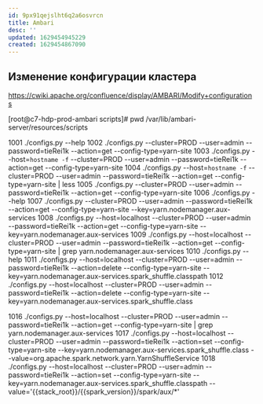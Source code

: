 ```yaml
---
id: 9px91qejslht6q2a6osvrcn
title: Ambari
desc: ''
updated: 1629454945229
created: 1629454867090
---
```


## Изменение конфигурации кластера

https://cwiki.apache.org/confluence/display/AMBARI/Modify+configurations

[root@c7-hdp-prod-ambari scripts]# pwd
/var/lib/ambari-server/resources/scripts

1001  ./configs.py --help
 1002  ./configs.py --cluster=PROD --user=admin --password=tieRei1k --action=get --config-type=yarn-site 
 1003  ./configs.py --host=`hostname -f` --cluster=PROD --user=admin --password=tieRei1k --action=get --config-type=yarn-site 
 1004  ./configs.py --host=`hostname -f` --cluster=PROD --user=admin --password=tieRei1k --action=get --config-type=yarn-site | less
 1005  ./configs.py --cluster=PROD --user=admin --password=tieRei1k --action=get --config-type=yarn-site 
 1006  ./configs.py --help
 1007  ./configs.py --cluster=PROD --user=admin --password=tieRei1k --action=get --config-type=yarn-site --key=yarn.nodemanager.aux-services
 1008  ./configs.py --host=localhost --cluster=PROD --user=admin --password=tieRei1k --action=get --config-type=yarn-site --key=yarn.nodemanager.aux-services
 1009  ./configs.py --host=localhost --cluster=PROD --user=admin --password=tieRei1k --action=get --config-type=yarn-site | grep yarn.nodemanager.aux-services
 1010  ./configs.py --help
 1011  ./configs.py --host=localhost --cluster=PROD --user=admin --password=tieRei1k --action=delete --config-type=yarn-site --key=yarn.nodemanager.aux-services.spark_shuffle.classpath
 1012  ./configs.py --host=localhost --cluster=PROD --user=admin --password=tieRei1k --action=delete --config-type=yarn-site --key=yarn.nodemanager.aux-services.spark_shuffle.class

1016  ./configs.py --host=localhost --cluster=PROD --user=admin --password=tieRei1k --action=get --config-type=yarn-site | grep yarn.nodemanager.aux-services
 1017  ./configs.py --host=localhost --cluster=PROD --user=admin --password=tieRei1k --action=set --config-type=yarn-site --key=yarn.nodemanager.aux-services.spark_shuffle.class --value=org.apache.spark.network.yarn.YarnShuffleService
 1018  ./configs.py --host=localhost --cluster=PROD --user=admin --password=tieRei1k --action=set --config-type=yarn-site --key=yarn.nodemanager.aux-services.spark_shuffle.classpath --value='{{stack_root}}/{{spark_version}}/spark/aux/*'
